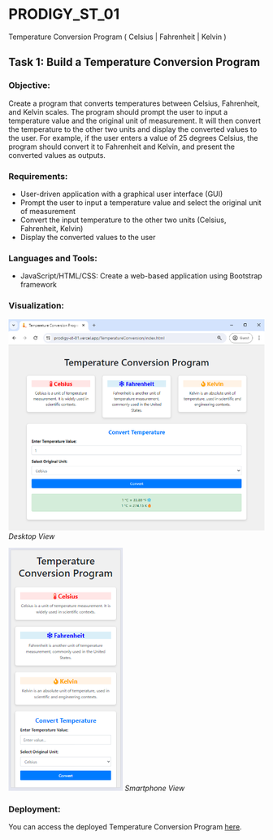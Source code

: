 # PRODIGY_ST_01
Temperature Conversion Program ( Celsius | Fahrenheit | Kelvin )

## Task 1: Build a Temperature Conversion Program

### Objective:

Create a program that converts temperatures between Celsius, Fahrenheit, and Kelvin scales. The program should prompt the user to input a temperature value and the original unit of measurement. It will then convert the temperature to the other two units and display the converted values to the user. For example, if the user enters a value of 25 degrees Celsius, the program should convert it to Fahrenheit and Kelvin, and present the converted values as outputs.

### Requirements:

- User-driven application with a graphical user interface (GUI)
- Prompt the user to input a temperature value and select the original unit of measurement
- Convert the input temperature to the other two units (Celsius, Fahrenheit, Kelvin)
- Display the converted values to the user

### Languages and Tools:

- JavaScript/HTML/CSS: Create a web-based application using Bootstrap framework

### Visualization:

![Visualization 1](images/desktop_view.png)
*Desktop View*

![Visualization 2](images/smartphone_view.png)
*Smartphone View*

### Deployment:

You can access the deployed Temperature Conversion Program [here](https://prodigy-st-01.vercel.app/TemperatureConversion/index.html).
